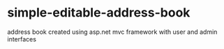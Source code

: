 # simple-editable-address-book
address book created using asp.net mvc framework with user and admin interfaces
